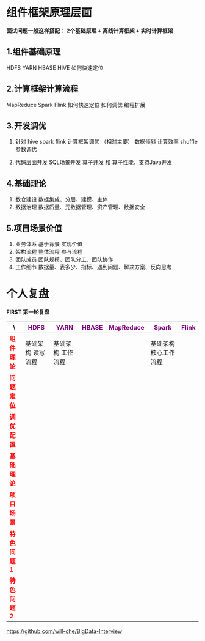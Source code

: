 # 组件框架原理层面

**面试问题一般这样搭配： 2个基础原理 + 离线计算框架 + 实时计算框架**

## 1.组件基础原理

HDFS YARN HBASE HIVE
如何快速定位

## 2.计算框架计算流程

MapReduce Spark Flink
如何快速定位
如何调优
编程扩展

## 3.开发调优

1. 针对 hive spark flink 计算框架调优 （相对主要）
数据倾斜 计算效率 shuffle 参数调优

2. 代码层面开发
SQL场景开发 算子开发 和 算子性能，支持Java开发

## 4.基础理论

1. 数仓建设
数据集成、分层、建模、主体
2. 数据治理
数据质量、元数据管理、资产管理、数据安全

## 5.项目场景价值

1. 业务体系
基于背景 实现价值
2. 架构流程
整体流程 参与流程
3. 团队成员
团队规模、团队分工、团队协作
4. 工作细节
数据量、表多少、指标、遇到问题、解决方案、反向思考

# 个人复盘

**FIRST 第一轮复盘**

| \                                        | <span style="color:purple">HDFS | <span style="color:purple">YARN |   <span style="color:purple">HBASE   |    <span style="color:purple">MapReduce |   <span style="color:purple">Spark   | <span style="color:purple">Flink |
|------------------------------------------|---------------------------------|---------------------------------| ---- | ---- |--------------------------------------| ---- |
| <span style="color:red">**组件理论**  | 基础架构  读写流程                      | 基础架构 工作流程                       |      |      | 基础架构  核心工作流程                                |       |
| <span style="color:red">**问题定位**  |                                 |                                 |      |      |                                      |       |
| <span style="color:red">**调优配置**  |                                 |                                 |      |      |                                      |       |
| <span style="color:red">**基础理论**  |                                 |                                 |      |      |                                      |       |
| <span style="color:red">**项目场景**  |                                 |                                 |      |      |                                      |       |
| <span style="color:red">**特色问题1** |                                 |                                 |      |      |                                      |       |
| <span style="color:red">**特色问题2** |                                 |                                 |      |      |                                      |       |


https://github.com/will-che/BigData-Interview